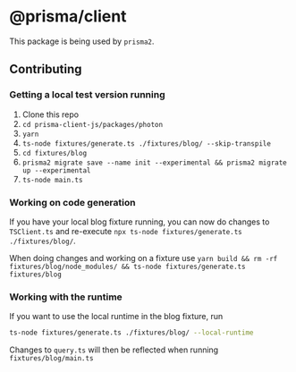 # @prisma/client

This package is being used by `prisma2`.

## Contributing

### Getting a local test version running

1. Clone this repo
2. `cd prisma-client-js/packages/photon`
3. `yarn`
4. `ts-node fixtures/generate.ts ./fixtures/blog/ --skip-transpile`
5. `cd fixtures/blog`
6. `prisma2 migrate save --name init --experimental && prisma2 migrate up --experimental`
7. `ts-node main.ts`

### Working on code generation

If you have your local blog fixture running, you can now do changes to `TSClient.ts` and re-execute `npx ts-node fixtures/generate.ts ./fixtures/blog/`.

When doing changes and working on a fixture use `yarn build && rm -rf fixtures/blog/node_modules/ && ts-node fixtures/generate.ts fixtures/blog`

### Working with the runtime

If you want to use the local runtime in the blog fixture, run

```sh
ts-node fixtures/generate.ts ./fixtures/blog/ --local-runtime
```

Changes to `query.ts` will then be reflected when running `fixtures/blog/main.ts`
